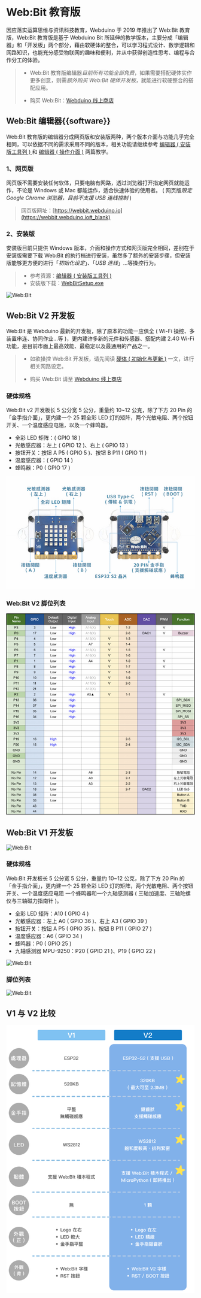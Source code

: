# Web:Bit 教育版

因应落实运算思维与资讯科技教育，Webduino 于 2019 年推出了 Web:Bit 教育版，Web:Bit 教育版是基于 Webduino Bit 所延伸的教学版本，主要分成「编辑器」和「开发板」两个部分，藉由软硬体的整合，可以学习程式设计、数学逻辑和网路知识，也能充分感受物联网的趣味和便利，并从中获得创造性思考、编程与合作分工的体验。

> - Web:Bit 教育版编辑器*目前所有功能全部免费*，如果需要搭配硬体实作更多创意，则需*额外购买 Web:Bit 硬体开发板*，就能进行软硬整合的搭配应用。
>
> - 购买 Web:Bit：[Webduino 线上商店](https://store.webduino.io/products/webduino-bit#_blank)

## Web:Bit 编辑器{{software}}

Web:Bit 教育版的编辑器分成网页版和安装版两种，两个版本介面与功能几乎完全相同，可以依据不同的需求采用不同的版本，相关功能请继续参考 [编辑器 ( 安装版工具列 ) ](info/toolbar.html) 和 [编辑器 ( 操作介面 )](info/interface.html) 两篇教学。

### 1、网页版

网页版不需要安装任何软体，只要电脑有网路，透过浏览器打开指定网页就能运作，不论是 Windows 或 Mac 都能运作，适合快速体验的使用者。 ( 网页版*限定 Google Chrome 浏览器，目前不支援 USB 连线控制* )

> 网页版网址：[https://webbit.webduino.io](https://webbit.webduino.io#_blank)

### 2、安装版

安装版目前只提供 Windows 版本，介面和操作方式和网页版完全相同，差别在于安装版需要下载 Web:Bit 的执行档进行安装，虽然多了额外的安装步骤，但安装版能够更方便的进行「*初始化设定*」、「*USB 连线*」...等操控行为。

> - 参考资源：[编辑器 ( 安装版工具列 ) ](info/toolbar.html)
> - 安装版下载：[WebBitSetup.exe](https://ota.webduino.io/WebBitInstaller/WebBitSetup.exe#_blank)

![Web:Bit](../../../media/zh-cn/education/index-01.jpg)

## Web:Bit V2 开发板

Web:Bit 是 Webduino 最新的开发板，除了原本的功能一应俱全 ( Wi-Fi 操控、多装置串连、协同作业...等 )，更内建许多新的元件和传感器、搭配内建 2.4G Wi-Fi 功能，是目前市面上最高效能、最稳定以及最通用的产品之一。

> - 如欲操控 Web:Bit 开发板，请先阅读 [硬体 ( 初始化与更新 )](info/setup.html) 一文，进行相关网路设定。
>
> - 购买 Web:Bit 请至 [Webduino 线上商店](https://store.webduino.io/products/webduino-bit#_blank)

### 硬体规格

Web:Bit v2 开发板长 5 公分宽 5 公分，重量约 10~12 公克，除了下方 20 Pin 的「金手指介面」，更内建一个 25 颗全彩 LED 灯的矩阵，两个光敏电阻、两个按钮开关、一个温度感应电阻，以及一个蜂鸣器。

- 全彩 LED 矩阵：( GPIO 18 )
- 光敏感应器：左上 ( GPIO 12 )、右上 ( GPIO 13 )
- 按钮开关：按钮 A P5 ( GPIO 5 )、按钮 B P11 ( GPIO 11 )
- 温度感应器：( GPIO 14 )
- 蜂鸣器：P0 ( GPIO 17 )

![Web:Bit V2 硬体规格](../../../media/zh-cn/education/webbit_v2_spec.jpg)

### Web:Bit V2 脚位列表

![Web:Bit V2 脚位表](../../../media/zh-cn/education/webbit_v2_pin.jpg)

## Web:Bit V1 开发板

![Web:Bit](../../../media/zh-cn/education/index-02.gif)

### 硬体规格

Web:Bit 开发板长 5 公分宽 5 公分，重量约 10~12 公克，除了下方 20 Pin 的「金手指介面」，更内建一个 25 颗全彩 LED 灯的矩阵，两个光敏电阻、两个按钮开关、一个温度感应电阻 一个蜂鸣器和一个九轴感测器 ( 三轴加速度、三轴陀螺仪与三轴磁力指南针 )。

- 全彩 LED 矩阵：A10 ( GPIO 4 )
- 光敏感应器：左上 A0 ( GPIO 36 )、右上 A3 ( GPIO 39 )
- 按钮开关：按钮 A P5 ( GPIO 35 )、按钮 B P11 ( GPIO 27 )
- 温度感应器：A6 ( GPIO 34 )
- 蜂鸣器：P0 ( GPIO 25 )
- 九轴感测器 MPU-9250：P20 ( GPIO 21 )、P19 ( GPIO 22 )

![Web:Bit](../../../media/zh-cn/education/index-03.jpg)

### 脚位列表

![Web:Bit](../../../media/zh-cn/education/index-04.jpg)

## V1 与 V2 比较

![Web:Bit](../../../media/zh-cn/education/webbit_v1v2_compare.png)